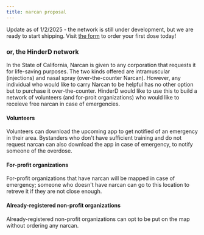 ```yaml
---
title: narcan proposal
---
```


Update as of 1/2/2025 - the network is still under development, but we are ready to start shipping. Visit [the form](./form.html) to order your first dose today!

### or, the HinderD network

In the State of California, Narcan is given to any corporation that requests it for life-saving purposes. The two kinds offered are intramuscular (injections) and nasal spray (over-the-counter Narcan). However, any individual who would like to carry Narcan to be helpful has no other option but to purchase it over-the-counter. HinderD would like to use this to build a network of volunteers (and for-proit organizations) who would like to receieve free narcan in case of emergencies. 

#### Volunteers

Volunteers can download the upcoming app to get notified of an emergency in their area. Bystanders who don't have sufficient training and do not request narcan can also download the app in case of emergency, to notify someone of the overdose. 

#### For-profit organizations

For-profit organizations that have narcan will be mapped in case of emergency; someone who doesn't have narcan can go to this location to retreve it if they are not close enough.

#### Already-registered non-profit organizations

Already-registered non-profit organizations can opt to be put on the map without ordering any narcan. 
